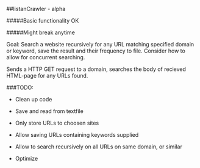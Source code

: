 ##listanCrawler - alpha

#####Basic functionality OK

#####Might break anytime



Goal: Search a website recursively for any URL matching specified domain or keyword, save the result and their frequency to file. Consider how to allow for concurrent searching.


Sends a HTTP GET request to a domain, searches the body of recieved HTML-page for any URLs found.

###TODO:
- Clean up code

- Save and read from textfile

- Only store URLs to choosen sites

- Allow saving URLs containing keywords supplied

- Allow to search recursively on all URLs on same domain, or similar

- Optimize
